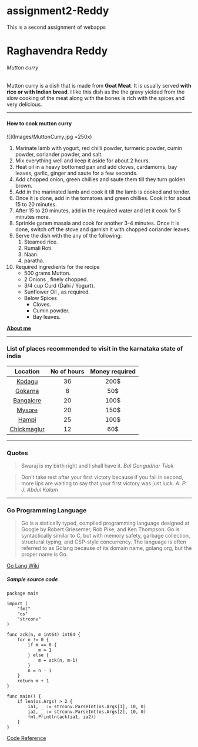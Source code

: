 # assignment2-Reddy
This is a second assignment of webapps

# Raghavendra Reddy
###### Mutton curry

Mutton curry is a dish that is made from **Goat Meat**. It is usually served **with rice or with Indian bread**. I like this dish as the the gravy yielded from the slow cooking of the meat along with the bones is rich with the spices and very delicious.

***

#### How to cook mutton curry
![](Images/MuttonCurry.jpg =250x)
1. Marinate lamb with yogurt, red chilli powder, turmeric powder, cumin powder, coriander powder, and salt.
2. Mix everything well and keep it aside for about 2 hours.
3. Heat oil in a heavy bottomed pan and add cloves, cardamoms, bay leaves, garlic, ginger and saute for a few seconds.
4. Add chopped onion, green chillies and saute them till they turn golden brown.
5. Add in the marinated lamb and cook it till the lamb is cooked and tender.
6. Once it is done, add in the tomatoes and green chillies. Cook it for about 15 to 20 minutes.
7. After 15 to 20 minutes, add in the required water and let it cook for 5 minutes more.
8. Sprinkle garam masala and cook for another 3-4 minutes. Once it is done, switch off the stove and garnish it with chopped coriander leaves.
9. Serve the dish with the any of the following:
    1. Steamed rice.
    2. Rumali Roti.
    3. Naan.
    4. paratha.
10. Required ingredients for the recipe
    * 500 grams Mutton.
    * 2 Onions , finely chopped.
    * 3/4 cup Curd (Dahi / Yogurt).
    * Sunflower Oil , as required.
    * Below Spices
        * Cloves.
        * Cumin powder.
        * Bay leaves.

**[About me](AboutMe.md)**

***

### List of places recommended to visit in the karnataka state of india
|Location|No of hours|Money required|
|:------:|:---------:|:------------:|
|[Kodagu](Images/coorgg.jpg)|36|200$|
|[Gokarna](Images/Gokarna.jpg)|8|50$|
|[Bangalore](Images/Bangalore.jpg)|20|100$|
|[Mysore](Images/Mysore.jpg)|20|150$|
|[Hampi](Images/Hampi.jpg)|25|100$|
|[Chickmaglur](Images/chickmaglur.jpg)|12|60$|

***

### Quotes

> Swaraj is my birth right and I shall have it.
                            *Bal Gangadhar Tilak*

>Don't take rest after your first victory because if you fail in second, more lips are waiting to say that your first victory was just luck.
                            *A. P. J. Abdul Kalam*

***

### Go Programming Language
>Go is a statically typed, compiled programming language designed at Google by Robert Griesemer, Rob Pike, and Ken Thompson. Go is syntactically similar to C, but with memory safety, garbage collection, structural typing, and CSP-style concurrency. The language is often referred to as Golang because of its domain name, golang.org, but the proper name is Go.

[Go Lang Wiki](https://en.wikipedia.org/wiki/Go_(programming_language))

##### Sample source code
``` 
package main

import (
	"fmt"
	"os"
	"strconv"
)

func ack(n, m int64) int64 {
	for n != 0 {
		if m == 0 {
			m = 1
		} else {
			m = ack(n, m-1)
		}
		n = n - 1
	}
	return m + 1
}

func main() {
	if len(os.Args) > 2 {
		ia1, _ := strconv.ParseInt(os.Args[1], 10, 0)
		ia2, _ := strconv.ParseInt(os.Args[2], 10, 0)
		fmt.Println(ack(ia1, ia2))
	}
}
```
[Code Reference](https://github.com/SimonWaldherr/golang-examples/blob/master/beginner/ackermann.go)


